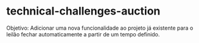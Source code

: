 # technical-challenges-auction
Objetivo: Adicionar uma nova funcionalidade ao projeto já existente para o leilão fechar automaticamente a partir de um tempo definido.
